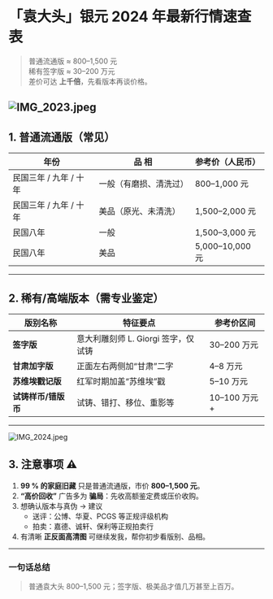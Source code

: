 # 「袁大头」银元 2024 年最新行情速查表

> 普通流通版 ≈ 800–1,500 元  
> 稀有签字版 ≈ 30–200 万元  
> 差价可达 **上千倍**，先看版本再谈价格。

![IMG_2023.jpeg](https://s2.loli.net/2025/07/25/dlpscGEVXwxL6ib.jpg)
---

## 1. 普通流通版（常见）

| 年份 | 品 相 | 参考价（人民币） |
|------|--------|------------------|
| 民国三年 / 九年 / 十年 | 一般（有磨损、清洗过） | 800–1,000 元 |
| 民国三年 / 九年 / 十年 | 美品（原光、未清洗）   | 1,500–2,000 元 |
| 民国八年               | 一般                   | 1,500–3,000 元 |
| 民国八年               | 美品                   | 5,000–10,000 元 |

---

## 2. 稀有/高端版本（需专业鉴定）

| 版别名称 | 特征要点 | 参考价区间 |
|-----------|-----------|-------------|
| **签字版** | 意大利雕刻师 L. Giorgi 签字，仅试铸 | 30–200 万元 |
| **甘肃加字版** | 正面左右两侧加“甘肃”二字 | 4–8 万元 |
| **苏维埃戳记版** | 红军时期加盖“苏维埃”戳 | 5–10 万元 |
| **试铸样币/错版币** | 试铸、错打、移位、重影等 | 10–100 万元+ |

---
![IMG_2024.jpeg](https://s2.loli.net/2025/07/25/B8koCqe3bOxXT4G.jpg)
## 3. 注意事项 ⚠️

1. **99 % 的家庭旧藏** 只是普通流通版，市价 **800–1,500 元**。  
2. **“高价回收”** 广告多为 **骗局**：先收高额鉴定费或压价收购。  
3. 想确认版本与真伪 → 建议  
   - 送评：公博、华夏、PCGS 等正规评级机构  
   - 拍卖：嘉德、诚轩、保利等正规拍卖行  
4. 有清晰 **正反面高清图** 可继续发我，帮你初步看版别、品相。

---

### 一句话总结
> 普通袁大头 800–1,500 元；签字版、极美品才值几万甚至上百万。